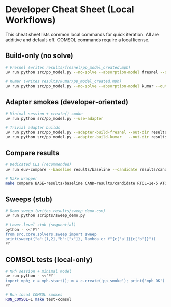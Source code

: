 # Developer Cheat Sheet (Local Workflows)

This cheat sheet lists common local commands for quick iteration. All are
additive and default-off. COMSOL commands require a local license.

## Build-only (no solve)

```bash
# Fresnel (writes results/fresnel/pp_model_created.mph)
uv run python src/pp_model.py --no-solve --absorption-model fresnel --out-dir results/fresnel --emit-milestones --summary-only

# Kumar (writes results/kumar/pp_model_created.mph)
uv run python src/pp_model.py --no-solve --absorption-model kumar --out-dir results/kumar --emit-milestones --summary-only
```

## Adapter smokes (developer-oriented)

```bash
# Minimal session + create() smoke
uv run python src/pp_model.py --use-adapter

# Trivial adapter builds
uv run python src/pp_model.py --adapter-build-fresnel --out-dir results/adapter
uv run python src/pp_model.py --adapter-build-kumar   --out-dir results/adapter
```

## Compare results

```bash
# Dedicated CLI (recommended)
uv run euv-compare --baseline results/baseline --candidate results/candidate --rtol 1e-5 --atol 1e-8 --json results/compare_report.json

# Make wrapper
make compare BASE=results/baseline CAND=results/candidate RTOL=1e-5 ATOL=1e-8
```

## Sweeps (stub)

```bash
# Demo sweep (writes results/sweep_demo.csv)
uv run python scripts/sweep_demo.py

# Lower-level stub (sequential)
python - <<'PY'
from src.core.solvers.sweep import sweep
print(sweep({"a":[1,2],"b":["x"]}, lambda c: f"{c['a']}{c['b']}"))
PY
```

## COMSOL tests (local-only)

```bash
# MPh session + minimal model
uv run python - <<'PY'
import mph; c = mph.start(); m = c.create('pp_smoke'); print('mph OK')
PY

# Run local COMSOL smokes
RUN_COMSOL=1 make test-comsol
```
